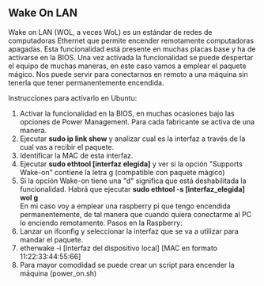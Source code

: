 ## Wake On LAN  

Wake on LAN (WOL, a veces WoL) es un estándar de redes de computadoras Ethernet que permite encender remotamente computadoras apagadas.
Esta funcionalidad está presente en muchas placas base y ha de activarse en la BIOS.
Una vez activada la funcionalidad se puede despertar el equipo de muchas maneras, en este caso vamos a emplear el paquete mágico.
Nos puede servir para conectarnos en remoto a una máquina sin tenerla que tener permanentemente encendida.

Instrucciones para activarlo en Ubuntu:
1. Activar la funcionalidad en la BIOS, en muchas ocasiones bajo las opciones de Power Management. Para cada fabricante se activa de una manera.
2. Ejecutar **sudo ip link show** y analizar cual es la interfaz a través de la cual vas a recibir el paquete.
3. Identificar la MAC de esta interfaz.
4. Ejecutar **sudo ethtool [interfaz elegida]** y ver si la opción "Supports Wake-on" contiene la letra g (compatible con paquete mágico)
5. Si la opción Wake-on tiene una "d" significa que está deshabilitada la funcionalidad. Habrá que ejecutar **sudo ethtool -s [interfaz_elegida] wol g**  
En mi caso voy a emplear una raspberry pi que tengo encendida permanentemente, de tal manera que cuando quiera conectarme al PC lo enciendo remotamente.
Pasos en la Raspberry:
6. Lanzar un ifconfig y seleccionar la interfaz que se va a utilizar para mandar el paquete.
7. etherwake -i [Interfaz del dispositivo local] [MAC en formato 11:22:33:44:55:66]
8. Para mayor comodidad se puede crear un script para encender la máquina (power_on.sh)
